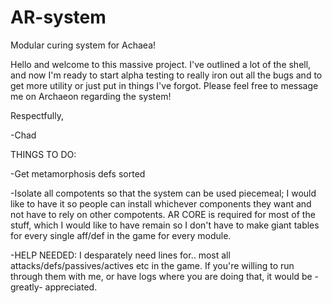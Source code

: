 # AR-system
Modular curing system for Achaea!

Hello and welcome to this massive project.  I've outlined a lot of the shell, and now I'm ready to start alpha testing to really iron out all the bugs and to get more utility or just put in things I've forgot.  Please feel free to message me on Archaeon regarding the system!

Respectfully,

-Chad


THINGS TO DO:

-Get metamorphosis defs sorted

-Isolate all compotents so that the system can be used piecemeal;  I would like to have it so people can install whichever components they want and not have to rely on other compotents.  AR CORE is required for most of the stuff, which I would like to have remain so I don't have to make giant tables for every single aff/def in the game for every module.

-HELP NEEDED:  I desparately need lines for.. most all attacks/defs/passives/actives etc in the game.  If you're willing to run through them with me, or have logs where you are doing that, it would be -greatly- appreciated.


